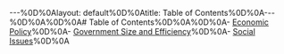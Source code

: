 ---%0D%0Alayout: default%0D%0Atitle: Table of Contents%0D%0A---%0D%0A%0D%0A# Table of Contents%0D%0A%0D%0A- [Economic Policy](economic-policy.md)%0D%0A- [Government Size and Efficiency](government-efficiency.md)%0D%0A- [Social Issues](social-issues.md)%0D%0A 
